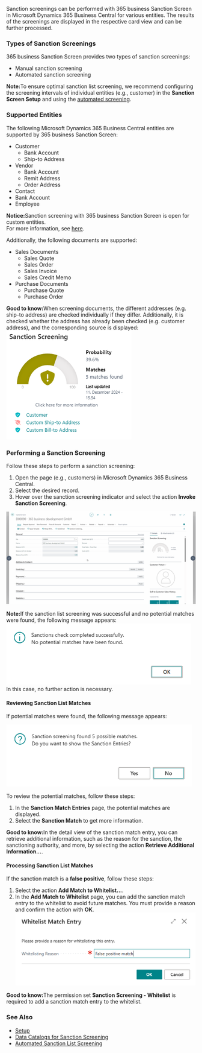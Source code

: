 Sanction screenings can be performed with 365 business Sanction Screen in Microsoft Dynamics 365 Business Central for various entities. The results of the screenings are displayed in the respective card view and can be further processed.

### Types of Sanction Screenings

365 business Sanction Screen provides two types of sanction screenings:

- Manual sanction screening
- Automated sanction screening

<div class="alert alert-info">
    <i class="fa-solid fa-lightbulb"></i> <strong>Note:</strong>To ensure optimal sanction list screening, we recommend configuring the screening intervals of individual entities (e.g., customer) in the <strong>Sanction Screen Setup</strong> and using the <a href="../automated-screening/">automated screening</a>.
</div>

### Supported Entities

The following Microsoft Dynamics 365 Business Central entities are supported by 365 business Sanction Screen:

- Customer
  - Bank Account
  - Ship-to Address
- Vendor
  - Bank Account
  - Remit Address
  - Order Address
- Contact
- Bank Account
- Employee

<div class="alert alert-info">
    <i class="fa-solid fa-notes"></i> <strong>Notice:</strong>Sanction screening with 365 business Sanction Screen is open for custom entities.<br>For more information, see <a href="../../al-developer/">here</a>.
</div>

Additionally, the following documents are supported:

- Sales Documents
  - Sales Quote
  - Sales Order
  - Sales Invoice
  - Sales Credit Memo
- Purchase Documents
  - Purchase Quote
  - Purchase Order
  
<div class="alert alert-notice">
    <i class="fa-solid fa-notes"></i> <strong>Good to know:</strong>When screening documents, the different addresses (e.g. ship-to address) are checked individually if they differ. Additionally, it is checked whether the address has already been checked (e.g. customer address), and the corresponding source is displayed:<br>
    <img src="/assets/images/365-business-sanction-screen/sanction-screen-with-sources.en-US.png" alt="Sanction Screening with Source Indication">
</div>

### Performing a Sanction Screening

Follow these steps to perform a sanction screening:

1. Open the page (e.g., customers) in Microsoft Dynamics 365 Business Central.
2. Select the desired record.
3. Hover over the sanction screening indicator and select the action **Invoke Sanction Screening**.

![Invoke Sanction Screening](/assets/images/365-business-sanction-screen/sanction-screen-check.en-US.gif)

<div class="alert alert-info">
    <i class="fa-solid fa-lightbulb"></i> <strong>Note:</strong>If the sanction list screening was successful and no potential matches were found, the following message appears:<br>
    <img src="/assets/images/365-business-sanction-screen/sanctionscreen-no-matches-message.en-US.png"><br>
    In this case, no further action is necessary.
</div>

#### Reviewing Sanction List Matches

If potential matches were found, the following message appears:

![Sanction Screening Results - Potential Matches Found](/assets/images/365-business-sanction-screen/sanctionscreen-matches-found-message.en-US.png)

To review the potential matches, follow these steps:

1. In the **Sanction Match Entries** page, the potential matches are displayed.
2. Select the **Sanction Match** to get more information.

<div class="alert alert-notice">
    <i class="fa-solid fa-notes"></i> <strong>Good to know:</strong>In the detail view of the sanction match entry, you can retrieve additional information, such as the reason for the sanction, the sanctioning authority, and more, by selecting the action <strong>Retrieve Additional Information...</strong>.
</div>

#### Processing Sanction List Matches

If the sanction match is a **false positive**, follow these steps:

1. Select the action **Add Match to Whitelist...**.
2. In the **Add Match to Whitelist** page, you can add the sanction match entry to the whitelist to avoid future matches. You must provide a reason and confirm the action with **OK**.<br>
   ![Add Match to Whitelist](/assets/images/365-business-sanction-screen/sanctionscreen-whitelist-entry.en-US.png)

<div class="alert alert-notice">
    <i class="fa-solid fa-notes"></i> <strong>Good to know:</strong>The permission set <strong>Sanction Screening - Whitelist</strong> is required to add a sanction match entry to the whitelist.
</div>

### See Also

- [Setup](../setup/)
- [Data Catalogs for Sanction Screening](../data-sources/)
- [Automated Sanction List Screening](../automated-screening/)
